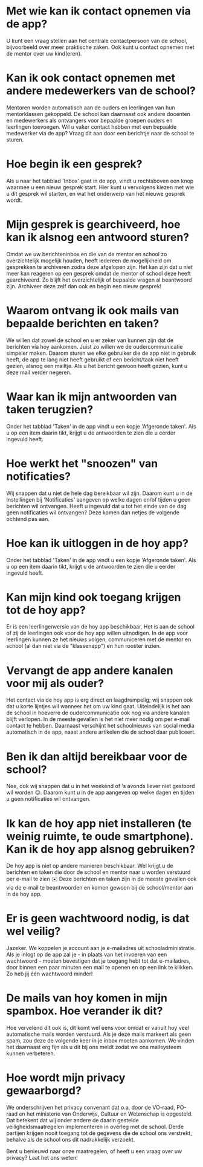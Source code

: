 # Met wie kan ik contact opnemen via de app?
U kunt een vraag stellen aan het centrale contactpersoon van de school, bijvoorbeeld over meer praktische zaken. Ook kunt u contact opnemen met de mentor over uw kind(eren).

# Kan ik ook contact opnemen met andere medewerkers van de school?
Mentoren worden automatisch aan de ouders en leerlingen van hun mentorklassen gekoppeld. De school kan daarnaast ook andere docenten en medewerkers als ontvangers voor bepaalde groepen ouders en leerlingen toevoegen. Wil u vaker contact hebben met een bepaalde medewerker via de app? Vraag dit aan door een berichtje naar de school te sturen.

# Hoe begin ik een gesprek?
Als u naar het tabblad 'Inbox' gaat in de app, vindt u rechtsboven een knop waarmee u een nieuw gesprek start. Hier kunt u vervolgens kiezen met wie u dit gesprek wil starten, en wat het onderwerp van het nieuwe gesprek wordt.

# Mijn gesprek is gearchiveerd, hoe kan ik alsnog een antwoord sturen?
Omdat we uw berichteninbox en die van de mentor en school zo overzichtelijk mogelijk houden, heeft iedereen de mogelijkheid om gesprekken te archiveren zodra deze afgelopen zijn. Het kan zijn dat u niet meer kan reageren op een gesprek omdat de mentor of school deze heeft gearchiveerd. Zo blijft het overzichtelijk of bepaalde vragen al beantwoord zijn. Archiveer deze zelf dan ook en begin een nieuw gesprek!

# Waarom ontvang ik ook mails van bepaalde berichten en taken?
We willen dat zowel de school en u er zeker van kunnen zijn dat de berichten via hoy aankomen. Juist zo willen we de oudercommunicatie simpeler maken. Daarom sturen we elke gebruiker die de app niet in gebruik heeft, de app te lang niet heeft gebruikt of een bericht/taak niet heeft gezien, alsnog een mailtje. Als u het bericht gewoon heeft gezien, kunt u deze mail verder negeren.

# Waar kan ik mijn antwoorden van taken terugzien?
Onder het tabblad 'Taken' in de app vindt u een kopje 'Afgeronde taken'. Als u op een item daarin tikt, krijgt u de antwoorden te zien die u eerder ingevuld heeft.

# Hoe werkt het "snoozen" van notificaties?
Wij snappen dat u niet de hele dag bereikbaar wil zijn. Daarom kunt u in de Instellingen bij 'Notificaties' aangeven op welke dagen en/of tijden u geen berichten wil ontvangen. Heeft u ingevuld dat u tot het einde van de dag geen notificaties wil ontvangen? Deze komen dan netjes de volgende ochtend pas aan.

# Hoe kan ik uitloggen in de hoy app?
Onder het tabblad 'Taken' in de app vindt u een kopje 'Afgeronde taken'. Als u op een item daarin tikt, krijgt u de antwoorden te zien die u eerder ingevuld heeft.

# Kan mijn kind ook toegang krijgen tot de hoy app?
Er is een leerlingenversie van de hoy app beschikbaar. Het is aan de school of zij de leerlingen ook voor de hoy app willen uitnodigen. In de app voor leerlingen kunnen ze het nieuws volgen, communiceren met de mentor en school (al dan niet via de "klassenapp") en hun rooster inzien.

# Vervangt de app andere kanalen voor mij als ouder?
Het contact via de hoy app is erg direct en laagdrempelig; wij snappen ook dat u korte lijntjes wil wanneer het om uw kind gaat. Uiteindelijk is het aan de school in hoeverre de oudercommunicatie ook nog via andere kanalen blijft verlopen. In de meeste gevallen is het niet meer nodig om per e-mail contact te hebben. Daarnaast verschijnt het schoolnieuws van social media automatisch in de app, naast andere artikelen die de school daar publiceert.

# Ben ik dan altijd bereikbaar voor de school?
Nee, ook wij snappen dat u in het weekend of ‘s avonds liever niet gestoord wil worden 😌. Daarom kunt u in de app aangeven op welke dagen en tijden u geen notificaties wil ontvangen.

# Ik kan de hoy app niet installeren (te weinig ruimte, te oude smartphone). Kan ik de hoy app alsnog gebruiken?
De hoy app is niet op andere manieren beschikbaar. Wel krijgt u de berichten en taken die door de school en mentor naar u worden verstuurd per e-mail te zien ✉️ Deze berichten en taken zijn in de meeste gevallen ook via de e-mail te beantwoorden en komen gewoon bij de school/mentor aan in de hoy app.

# Er is geen wachtwoord nodig, is dat wel veilig?
Jazeker. We koppelen je account aan je e-mailadres uit schooladministratie. Als je inlogt op de app zal je - in plaats van het invoeren van een wachtwoord - moeten bevestigen dat je toegang hebt tot dat e-mailadres, door binnen een paar minuten een mail te openen en op een link te klikken. Zo heb jij één wachtwoord minder!

# De mails van hoy komen in mijn spambox. Hoe verander ik dit?
Hoe vervelend dit ook is, dit komt wel eens voor omdat er vanuit hoy veel automatische mails worden verstuurd. Als je deze mails markeert als geen spam, zou deze de volgende keer in je inbox moeten aankomen.  We vinden het daarnaast erg fijn als u dit bij ons meldt zodat we ons mailsysteem kunnen verbeteren.

# Hoe wordt mijn privacy gewaarborgd?
We onderschrijven het privacy convenant dat o.a. door de VO-raad, PO-raad en het ministerie van Onderwijs, Cultuur en Wetenschap is opgesteld. Dat betekent dat wij onder andere de daarin gestelde veiligheidsmaatregelen implementeren in overleg met de school. Derde partijen krijgen nooit toegang tot de gegevens die de school ons verstrekt, behalve als de school ons dit nadrukkelijk verzoekt.

Bent u benieuwd naar onze maatregelen, of heeft u een vraag over uw privacy? Laat het ons weten!
